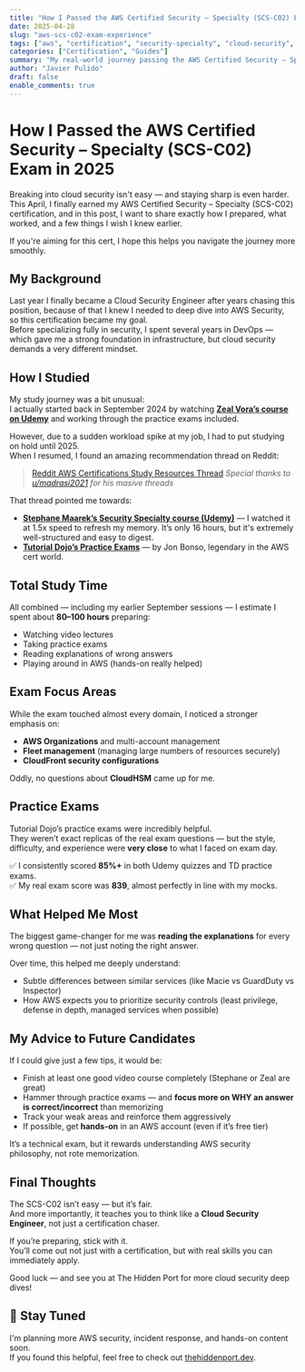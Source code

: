 ```yaml
---
title: "How I Passed the AWS Certified Security – Specialty (SCS-C02) Exam in 2025"
date: 2025-04-28
slug: "aws-scs-c02-exam-experience"
tags: ["aws", "certification", "security-specialty", "cloud-security", "study-tips"]
categories: ["Certification", "Guides"]
summary: "My real-world journey passing the AWS Certified Security – Specialty (SCS-C02) exam. Study strategies, mistakes, resources, and tips for future candidates."
author: "Javier Pulido"
draft: false
enable_comments: true
---
```


# How I Passed the AWS Certified Security – Specialty (SCS-C02) Exam in 2025

Breaking into cloud security isn't easy — and staying sharp is even harder.  
This April, I finally earned my AWS Certified Security – Specialty (SCS-C02) certification, and in this post, I want to share exactly how I prepared, what worked, and a few things I wish I knew earlier.

If you're aiming for this cert, I hope this helps you navigate the journey more smoothly.

## My Background

Last year I finally became a Cloud Security Engineer after years chasing this position, because of that I knew I needed to deep dive into AWS Security, so this certification became my goal.  
Before specializing fully in security, I spent several years in DevOps — which gave me a strong foundation in infrastructure, but cloud security demands a very different mindset.

## How I Studied

My study journey was a bit unusual:  
I actually started back in September 2024 by watching [**Zeal Vora’s course on Udemy**](https://www.udemy.com/course/aws-certified-security-specialty/) and working through the practice exams included.

However, due to a sudden workload spike at my job, I had to put studying on hold until 2025.  
When I resumed, I found an amazing recommendation thread on Reddit:  
> [Reddit AWS Certifications Study Resources Thread](https://www.reddit.com/r/AWSCertifications/s/6MwRtAtxrP)
> *Special thanks to [u/madrasi2021](https://www.reddit.com/user/madrasi2021/) for his masive threads*

That thread pointed me towards:
- [**Stephane Maarek’s Security Specialty course (Udemy)**](https://www.udemy.com/course/ultimate-aws-certified-security-specialty/) — I watched it at 1.5x speed to refresh my memory. It’s only 16 hours, but it's extremely well-structured and easy to digest.
- [**Tutorial Dojo’s Practice Exams**](https://portal.tutorialsdojo.com/courses/aws-certified-security-specialty-practice-exams-scs-c02/ref/thehiddenport) — by Jon Bonso, legendary in the AWS cert world.

## Total Study Time

All combined — including my earlier September sessions — I estimate I spent about **80–100 hours** preparing:
- Watching video lectures
- Taking practice exams
- Reading explanations of wrong answers
- Playing around in AWS (hands-on really helped)

## Exam Focus Areas

While the exam touched almost every domain, I noticed a stronger emphasis on:
- **AWS Organizations** and multi-account management
- **Fleet management** (managing large numbers of resources securely)
- **CloudFront security configurations**

Oddly, no questions about **CloudHSM** came up for me.

## Practice Exams

Tutorial Dojo’s practice exams were incredibly helpful.  
They weren’t exact replicas of the real exam questions — but the style, difficulty, and experience were **very close** to what I faced on exam day.

✅ I consistently scored **85%+** in both Udemy quizzes and TD practice exams.  
✅ My real exam score was **839**, almost perfectly in line with my mocks.

## What Helped Me Most

The biggest game-changer for me was **reading the explanations** for every wrong question — not just noting the right answer.

Over time, this helped me deeply understand:
- Subtle differences between similar services (like Macie vs GuardDuty vs Inspector)
- How AWS expects you to prioritize security controls (least privilege, defense in depth, managed services when possible)

## My Advice to Future Candidates

If I could give just a few tips, it would be:
- Finish at least one good video course completely (Stephane or Zeal are great)
- Hammer through practice exams — and **focus more on WHY an answer is correct/incorrect** than memorizing
- Track your weak areas and reinforce them aggressively
- If possible, get **hands-on** in an AWS account (even if it’s free tier)

It’s a technical exam, but it rewards understanding AWS security philosophy, not rote memorization.

## Final Thoughts

The SCS-C02 isn’t easy — but it’s fair.  
And more importantly, it teaches you to think like a **Cloud Security Engineer**, not just a certification chaser.

If you’re preparing, stick with it.  
You’ll come out not just with a certification, but with real skills you can immediately apply.

Good luck — and see you at The Hidden Port for more cloud security deep dives!

## 📩 Stay Tuned

I'm planning more AWS security, incident response, and hands-on content soon.  
If you found this helpful, feel free to check out [thehiddenport.dev](https://thehiddenport.dev).